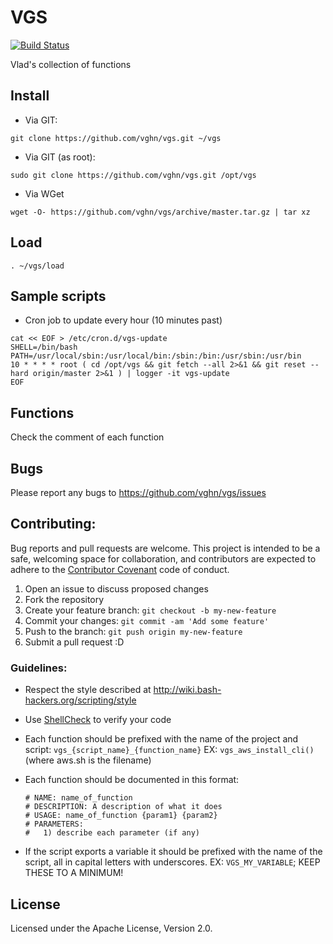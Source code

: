 # VGS
  [![Build Status](https://travis-ci.org/vghn/vgs.svg?branch=master)](https://travis-ci.org/vghn/vgs)

Vlad's collection of functions

## Install
- Via GIT:
```
git clone https://github.com/vghn/vgs.git ~/vgs
```
- Via GIT (as root):
```
sudo git clone https://github.com/vghn/vgs.git /opt/vgs
```
- Via WGet
```
wget -O- https://github.com/vghn/vgs/archive/master.tar.gz | tar xz
```

## Load
```
. ~/vgs/load
```

## Sample scripts
- Cron job to update every hour (10 minutes past)
```
cat << EOF > /etc/cron.d/vgs-update
SHELL=/bin/bash
PATH=/usr/local/sbin:/usr/local/bin:/sbin:/bin:/usr/sbin:/usr/bin
10 * * * * root ( cd /opt/vgs && git fetch --all 2>&1 && git reset --hard origin/master 2>&1 ) | logger -it vgs-update
EOF
```

## Functions
Check the comment of each function

## Bugs
Please report any bugs to https://github.com/vghn/vgs/issues

## Contributing:
Bug reports and pull requests are welcome. This project is intended to be a safe, welcoming space for collaboration, and contributors are expected to adhere to the [Contributor Covenant](http://contributor-covenant.org) code of conduct.
1. Open an issue to discuss proposed changes
2. Fork the repository
3. Create your feature branch: `git checkout -b my-new-feature`
4. Commit your changes: `git commit -am 'Add some feature'`
5. Push to the branch: `git push origin my-new-feature`
6. Submit a pull request :D

### Guidelines:
- Respect the style described at http://wiki.bash-hackers.org/scripting/style

- Use [ShellCheck](http://www.shellcheck.net/about.html) to verify your code

- Each function should be prefixed with the name of the project and script:
  `vgs_{script_name}_{function_name}`
  EX: `vgs_aws_install_cli()` (where aws.sh is the filename)

- Each function should be documented in this format:
  ```
  # NAME: name_of_function
  # DESCRIPTION: A description of what it does
  # USAGE: name_of_function {param1} {param2}
  # PARAMETERS:
  #   1) describe each parameter (if any)
  ```

- If the script exports a variable it should be prefixed with the name of the
  script, all in capital letters with underscores.
  EX: `VGS_MY_VARIABLE`; KEEP THESE TO A MINIMUM!

## License
Licensed under the Apache License, Version 2.0.
